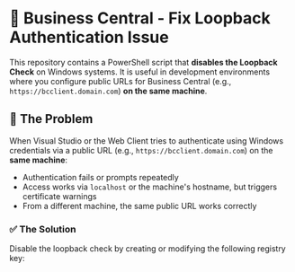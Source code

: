 # 🔧 Business Central - Fix Loopback Authentication Issue

This repository contains a PowerShell script that **disables the Loopback Check** on Windows systems. It is useful in development environments where you configure public URLs for Business Central (e.g., `https://bcclient.domain.com`) **on the same machine**.

## 🚨 The Problem

When Visual Studio or the Web Client tries to authenticate using Windows credentials via a public URL (e.g., `https://bcclient.domain.com`) on the **same machine**:

- Authentication fails or prompts repeatedly
- Access works via `localhost` or the machine's hostname, but triggers certificate warnings
- From a different machine, the same public URL works correctly

### ✅ The Solution

Disable the loopback check by creating or modifying the following registry key:

